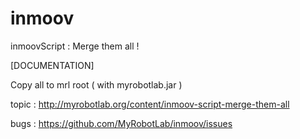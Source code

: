 
# inmoov
inmoovScript : Merge them all !


[DOCUMENTATION]

Copy all to mrl root ( with myrobotlab.jar )

topic : http://myrobotlab.org/content/inmoov-script-merge-them-all

bugs : https://github.com/MyRobotLab/inmoov/issues
